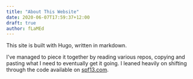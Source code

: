 ```yaml
---
title: "About This Website"
date: 2020-06-07T17:59:37+12:00
draft: true
author: fLaMEd
---
```


This site is built with Hugo, written in markdown.

I've managed to piece it together by reading various repos, copying and pasting what I need to eventually get it going. I leaned heavily on shifting through the code available on [spf13.com](https://github.com/spf13/spf13.com).
